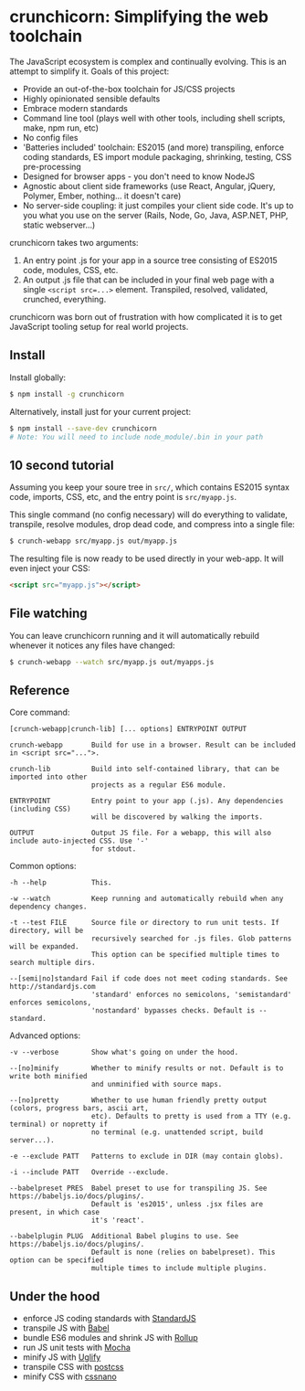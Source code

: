 crunchicorn: Simplifying the web toolchain
==========================================

The JavaScript ecosystem is complex and continually evolving. This is an attempt to simplify it. Goals of this project:

* Provide an out-of-the-box toolchain for JS/CSS projects
* Highly opinionated sensible defaults
* Embrace modern standards
* Command line tool (plays well with other tools, including shell scripts, make, npm run, etc)
* No config files
* 'Batteries included' toolchain: ES2015 (and more) transpiling, enforce coding standards, ES import module packaging, shrinking, testing, CSS pre-processing
* Designed for browser apps - you don't need to know NodeJS
* Agnostic about client side frameworks (use React, Angular, jQuery, Polymer, Ember, nothing... it doesn't care)
* No server-side coupling: it just compiles your client side code. It's up to you what you use on the server (Rails, Node, Go, Java, ASP.NET, PHP, static webserver...)

crunchicorn takes two arguments:
1. An entry point .js for your app in a source tree consisting of ES2015 code, modules, CSS, etc.
2. An output .js file that can be included in your final web page with a single `<script src=...>` element. Transpiled,
   resolved, validated, crunched, everything.

crunchicorn was born out of frustration with how complicated it is to get JavaScript tooling setup for real world projects.

Install
-------

Install globally:

```bash
$ npm install -g crunchicorn
```

Alternatively, install just for your current project:

```bash
$ npm install --save-dev crunchicorn 
# Note: You will need to include node_module/.bin in your path
```

10 second tutorial
------------------

Assuming you keep your soure tree in `src/`, which contains ES2015 syntax code, imports, CSS, etc, and the entry point is `src/myapp.js`.

This single command (no config necessary) will do everything to validate, transpile, resolve modules, drop dead code, and compress into a single file:

```bash
$ crunch-webapp src/myapp.js out/myapp.js
```

The resulting file is now ready to be used directly in your web-app. It will even inject your CSS:

```html
<script src="myapp.js"></script>
```

File watching
-------------

You can leave crunchicorn running and it will automatically rebuild whenever it notices any files have changed:

```bash
$ crunch-webapp --watch src/myapp.js out/myapps.js
```

Reference
---------

Core command:

```
[crunch-webapp|crunch-lib] [... options] ENTRYPOINT OUTPUT

crunch-webapp       Build for use in a browser. Result can be included in <script src="...">.

crunch-lib          Build into self-contained library, that can be imported into other
                    projects as a regular ES6 module.

ENTRYPOINT          Entry point to your app (.js). Any dependencies (including CSS)
                    will be discovered by walking the imports.

OUTPUT              Output JS file. For a webapp, this will also include auto-injected CSS. Use '-'
                    for stdout.
```

Common options:

```
-h --help           This.

-w --watch          Keep running and automatically rebuild when any dependency changes.

-t --test FILE      Source file or directory to run unit tests. If directory, will be
                    recursively searched for .js files. Glob patterns will be expanded.
                    This option can be specified multiple times to search multiple dirs.

--[semi|no]standard Fail if code does not meet coding standards. See http://standardjs.com
                    'standard' enforces no semicolons, 'semistandard' enforces semicolons,
                    'nostandard' bypasses checks. Default is --standard.
```

Advanced options:

```
-v --verbose        Show what's going on under the hood.

--[no]minify        Whether to minify results or not. Default is to write both minified
                    and unminified with source maps.

--[no]pretty        Whether to use human friendly pretty output (colors, progress bars, ascii art,
                    etc). Defaults to pretty is used from a TTY (e.g. terminal) or nopretty if
                    no terminal (e.g. unattended script, build server...).

-e --exclude PATT   Patterns to exclude in DIR (may contain globs).

-i --include PATT   Override --exclude.

--babelpreset PRES  Babel preset to use for transpiling JS. See https://babeljs.io/docs/plugins/.
                    Default is 'es2015', unless .jsx files are present, in which case
                    it's 'react'.

--babelplugin PLUG  Additional Babel plugins to use. See https://babeljs.io/docs/plugins/.
                    Default is none (relies on babelpreset). This option can be specified
                    multiple times to include multiple plugins.
```

Under the hood
--------------

* enforce JS coding standards with [StandardJS](http://standardjs.com/)
* transpile JS with [Babel](https://babeljs.io)
* bundle ES6 modules and shrink JS with [Rollup](http://rollupjs.org)
* run JS unit tests with [Mocha](https://mochajs.org/)
* minify JS with [Uglify](http://lisperator.net/uglifyjs/)
* transpile CSS with [postcss](https://github.com/postcss/postcss)
* minify CSS with [cssnano](http://cssnano.co/)


